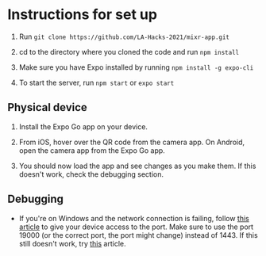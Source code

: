 # Instructions for set up

1. Run `git clone https://github.com/LA-Hacks-2021/mixr-app.git`

2. cd to the directory where you cloned the code and run `npm install`

3. Make sure you have Expo installed by running `npm install -g expo-cli`

4. To start the server, run `npm start` or `expo start`

## Physical device

1. Install the Expo Go app on your device.

2. From iOS, hover over the QR code from the camera app. On Android, open the camera app from the Expo Go app.

3. You should now load the app and see changes as you make them. If this doesn't work, check the debugging section.

## Debugging

- If you're on Windows and the network connection is failing, follow [this article](https://medium.com/@hariroshanmail/how-to-run-react-native-project-in-windows-10-and-using-iphone-after-latest-expo-update-307f3d43f850) to give your device access to the port. Make sure to use the port 19000 (or the correct port, the port might change) instead of 1443. If this still doesn't work, try [this](https://medium.com/@colin_78999/solving-network-response-timed-out-when-using-expo-on-windows-b486c22d5584) article.
